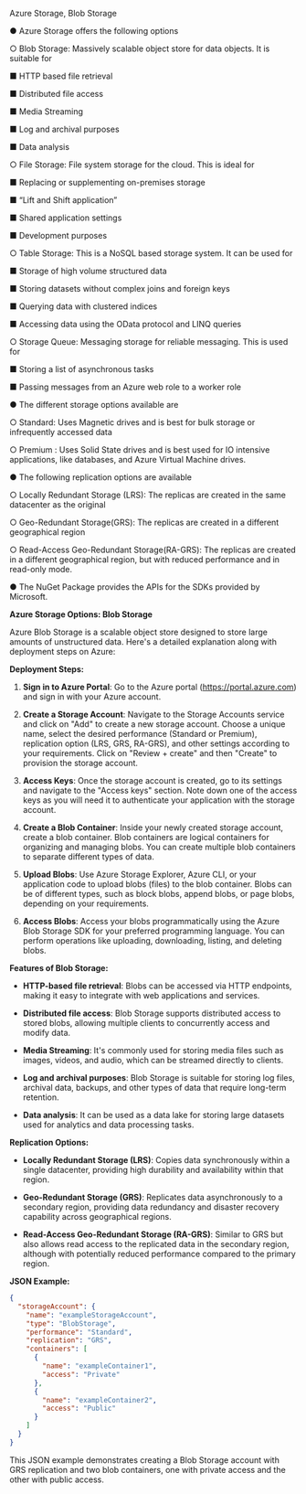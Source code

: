 Azure Storage, Blob Storage



●	Azure Storage offers the following options



○	Blob Storage: Massively scalable object store for data objects. It is suitable for

■	HTTP based file retrieval



■	Distributed file access



■	Media Streaming



■	Log and archival purposes



■	Data analysis



○	File Storage: File system storage for the cloud. This is ideal for

■	Replacing or supplementing on-premises storage



■	“Lift and Shift application”



■	Shared application settings



■	Development purposes



○	Table Storage: This is a NoSQL based storage system. It can be used for

■	Storage of high volume structured data



■	Storing datasets without complex joins and foreign keys



■	Querying data with clustered indices



■	Accessing data using the OData protocol and LINQ queries



○	Storage Queue: Messaging storage for reliable messaging. This is used for

■	Storing a list of asynchronous tasks



■	Passing messages from an Azure web role to a worker role



●	The different storage options available are



○	Standard: Uses Magnetic drives and is best for bulk storage or infrequently accessed data



○	Premium : Uses Solid State drives and is best used for IO intensive applications, like databases, and Azure Virtual Machine drives.



●	The following replication options are available



○	Locally Redundant Storage (LRS): The replicas are created in the same datacenter as the original



○	Geo-Redundant Storage(GRS): The replicas are created in a different geographical region



○	Read-Access Geo-Redundant Storage(RA-GRS): The replicas are created in a different geographical region, but with reduced performance and in read-only mode.



●	The NuGet Package provides the APIs for the SDKs provided by Microsoft.

 






**Azure Storage Options: Blob Storage**

Azure Blob Storage is a scalable object store designed to store large amounts of unstructured data. Here's a detailed explanation along with deployment steps on Azure:

**Deployment Steps:**

1. **Sign in to Azure Portal**: Go to the Azure portal (https://portal.azure.com) and sign in with your Azure account.

2. **Create a Storage Account**: Navigate to the Storage Accounts service and click on "Add" to create a new storage account. Choose a unique name, select the desired performance (Standard or Premium), replication option (LRS, GRS, RA-GRS), and other settings according to your requirements. Click on "Review + create" and then "Create" to provision the storage account.

3. **Access Keys**: Once the storage account is created, go to its settings and navigate to the "Access keys" section. Note down one of the access keys as you will need it to authenticate your application with the storage account.

4. **Create a Blob Container**: Inside your newly created storage account, create a blob container. Blob containers are logical containers for organizing and managing blobs. You can create multiple blob containers to separate different types of data.

5. **Upload Blobs**: Use Azure Storage Explorer, Azure CLI, or your application code to upload blobs (files) to the blob container. Blobs can be of different types, such as block blobs, append blobs, or page blobs, depending on your requirements.

6. **Access Blobs**: Access your blobs programmatically using the Azure Blob Storage SDK for your preferred programming language. You can perform operations like uploading, downloading, listing, and deleting blobs.

**Features of Blob Storage:**

- **HTTP-based file retrieval**: Blobs can be accessed via HTTP endpoints, making it easy to integrate with web applications and services.

- **Distributed file access**: Blob Storage supports distributed access to stored blobs, allowing multiple clients to concurrently access and modify data.

- **Media Streaming**: It's commonly used for storing media files such as images, videos, and audio, which can be streamed directly to clients.

- **Log and archival purposes**: Blob Storage is suitable for storing log files, archival data, backups, and other types of data that require long-term retention.

- **Data analysis**: It can be used as a data lake for storing large datasets used for analytics and data processing tasks.

**Replication Options:**

- **Locally Redundant Storage (LRS)**: Copies data synchronously within a single datacenter, providing high durability and availability within that region.

- **Geo-Redundant Storage (GRS)**: Replicates data asynchronously to a secondary region, providing data redundancy and disaster recovery capability across geographical regions.

- **Read-Access Geo-Redundant Storage (RA-GRS)**: Similar to GRS but also allows read access to the replicated data in the secondary region, although with potentially reduced performance compared to the primary region.

**JSON Example:**

```json
{
  "storageAccount": {
    "name": "exampleStorageAccount",
    "type": "BlobStorage",
    "performance": "Standard",
    "replication": "GRS",
    "containers": [
      {
        "name": "exampleContainer1",
        "access": "Private"
      },
      {
        "name": "exampleContainer2",
        "access": "Public"
      }
    ]
  }
}
```

This JSON example demonstrates creating a Blob Storage account with GRS replication and two blob containers, one with private access and the other with public access.

